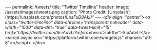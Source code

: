  - - - 
 p e r m a l i n k :   / t w e e t s / 
 t i t l e :   " T w i t t e r   T i m e l i n e " 
 h e a d e r :   
 	 i m a g e :   / a s s e t s / i m a g e s / t w e e t s . p n g 
 	 c a p t i o n :   " P h o t o   C r e d i t :   [ U n s p l a s h ] ( h t t p s : / / u n s p l a s h . c o m / p h o t o s / L h _ s F x D 8 A k I ) " 
 - - - 
 
 < d i v   a l i g n = " c e n t e r " > < a   c l a s s = " t w i t t e r - t i m e l i n e "   d a t a - c h r o m e = " t r a n s p a r e n t   n o h e a d e r "   d a t a - w i d t h = " 1 0 0 0 "   d a t a - d n t = " t r u e "   d a t a - t w e e t - l i m i t = " 1 5 "   h r e f = " h t t p s : / / t w i t t e r . c o m / S c i A d v L I ? r e f _ s r c = t w s r c % 5 E t f w " > S c i A d v L I < / a > 
 < s c r i p t   a s y n c   s r c = " h t t p s : / / p l a t f o r m . t w i t t e r . c o m / w i d g e t s . j s "   c h a r s e t = " u t f - 8 " > < / s c r i p t > 
 < / d i v > 
